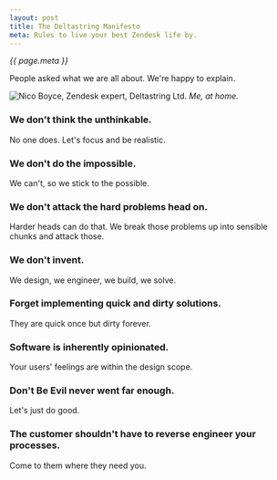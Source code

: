 ```yaml
---
layout: post
title: The Deltastring Manifesto
meta: Rules to live your best Zendesk life by.
---
```


*{{ page.meta }}*

People asked what we are all about. We're happy to explain.

![Nico Boyce, Zendesk expert, Deltastring Ltd.](/public/img/nicooo.jpeg)
*Me, at home.*

<!--excerpt-end-->

### We don't think the unthinkable.

No one does. Let's focus and be realistic.

### We don't do the impossible.

We can't, so we stick to the possible.

### We don't attack the hard problems head on.

Harder heads can do that. We break those problems up into sensible chunks and attack those.

### We don't invent.

We design, we engineer, we build, we solve.

### Forget implementing quick and dirty solutions.

They are quick once but dirty forever.

### Software is inherently opinionated.

Your users' feelings are within the design scope.

### Don't Be Evil never went far enough.

Let's just do good.

### The customer shouldn't have to reverse engineer your processes.

Come to them where they need you.